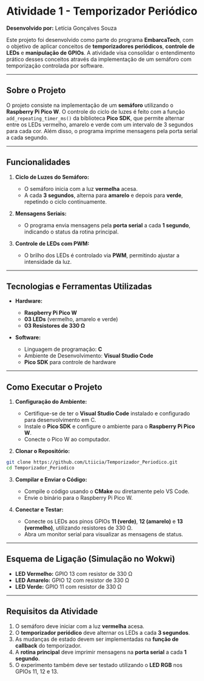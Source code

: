 # Atividade 1 - Temporizador Periódico

**Desenvolvido por:** Letícia Gonçalves Souza  

Este projeto foi desenvolvido como parte do programa **EmbarcaTech**, com o objetivo de aplicar conceitos de **temporizadores periódicos**, **controle de LEDs** e **manipulação de GPIOs**. A atividade visa consolidar o entendimento prático desses conceitos através da implementação de um semáforo com temporização controlada por software.

---

## Sobre o Projeto

O projeto consiste na implementação de um **semáforo** utilizando o **Raspberry Pi Pico W**. O controle do ciclo de luzes é feito com a função `add_repeating_timer_ms()` da biblioteca **Pico SDK**, que permite alternar entre os LEDs vermelho, amarelo e verde com um intervalo de 3 segundos para cada cor. Além disso, o programa imprime mensagens pela porta serial a cada segundo.

---

## Funcionalidades

1. **Ciclo de Luzes do Semáforo:**  
   - O semáforo inicia com a luz **vermelha** acesa.  
   - A cada **3 segundos**, alterna para **amarelo** e depois para **verde**, repetindo o ciclo continuamente.

2. **Mensagens Seriais:**  
   - O programa envia mensagens pela **porta serial** a cada **1 segundo**, indicando o status da rotina principal.

3. **Controle de LEDs com PWM:**  
   - O brilho dos LEDs é controlado via **PWM**, permitindo ajustar a intensidade da luz.

---

## Tecnologias e Ferramentas Utilizadas

- **Hardware:**
  - **Raspberry Pi Pico W**
  - **03 LEDs** (vermelho, amarelo e verde)
  - **03 Resistores de 330 Ω**

- **Software:**
  - Linguagem de programação: **C**
  - Ambiente de Desenvolvimento: **Visual Studio Code**
  - **Pico SDK** para controle de hardware

---

## Como Executar o Projeto

1. **Configuração do Ambiente:**
   - Certifique-se de ter o **Visual Studio Code** instalado e configurado para desenvolvimento em C.
   - Instale o **Pico SDK** e configure o ambiente para o **Raspberry Pi Pico W**.
   - Conecte o Pico W ao computador.

2. **Clonar o Repositório:**

```bash
git clone https://github.com/Ltiicia/Temporizador_Periodico.git
cd Temporizador_Periodico
```

3. **Compilar e Enviar o Código:**
   - Compile o código usando o **CMake** ou diretamente pelo VS Code.
   - Envie o binário para o Raspberry Pi Pico W.

4. **Conectar e Testar:**
   - Conecte os LEDs aos pinos GPIOs **11 (verde)**, **12 (amarelo)** e **13 (vermelho)**, utilizando resistores de 330 Ω.
   - Abra um monitor serial para visualizar as mensagens de status.

---

## Esquema de Ligação (Simulação no Wokwi)

- **LED Vermelho:** GPIO 13 com resistor de 330 Ω
- **LED Amarelo:** GPIO 12 com resistor de 330 Ω
- **LED Verde:** GPIO 11 com resistor de 330 Ω

---

## Requisitos da Atividade

1. O semáforo deve iniciar com a luz **vermelha** acesa.
2. O **temporizador periódico** deve alternar os LEDs a cada **3 segundos**.
3. As mudanças de estado devem ser implementadas na **função de callback** do temporizador.
4. A **rotina principal** deve imprimir mensagens na **porta serial** a cada **1 segundo**.
5. O experimento também deve ser testado utilizando o **LED RGB** nos GPIOs 11, 12 e 13.

